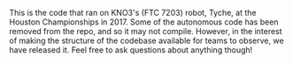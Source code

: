 This is the code that ran on KNO3's (FTC 7203) robot, Tyche, at the Houston Championships in 2017.
Some of the autonomous code has been removed from the repo, and so it may not compile.
However, in the interest of making the structure of the codebase available for teams to observe, we have released it.
Feel free to ask questions about anything though!